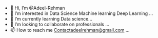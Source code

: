 - 👋 Hi, I’m @Adeel-Rehman
- 👀 I’m interested in Data Science Machine learning Deep Learning  ...
- 🌱 I’m currently learning Data science...
- 💞️ I’m looking to collaborate on professionals ...
- 📫 How to reach me Contactadeelrehman@gmail.com ...

<!---
adeel-Datascie/adeel-Datascie is a ✨ special ✨ repository because its `README.md` (this file) appears on your GitHub profile.
You can click the Preview link to take a look at your changes.
--->
